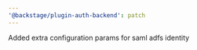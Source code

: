 ```yaml
---
'@backstage/plugin-auth-backend': patch
---
```


Added extra configuration params for saml adfs identity
